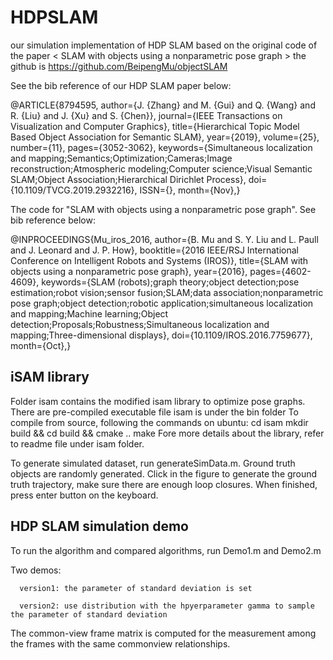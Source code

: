# HDPSLAM
our simulation implementation of HDP SLAM based on the original code of the paper < SLAM with objects using a nonparametric pose graph >
the github is https://github.com/BeipengMu/objectSLAM

See the bib reference of our HDP SLAM paper below:

@ARTICLE{8794595,
author={J. {Zhang} and M. {Gui} and Q. {Wang} and R. {Liu} and J. {Xu} and S. {Chen}},
journal={IEEE Transactions on Visualization and Computer Graphics},
title={Hierarchical Topic Model Based Object Association for Semantic SLAM},
year={2019},
volume={25},
number={11},
pages={3052-3062},
keywords={Simultaneous localization and mapping;Semantics;Optimization;Cameras;Image reconstruction;Atmospheric modeling;Computer science;Visual Semantic SLAM;Object Association;Hierarchical Dirichlet Process},
doi={10.1109/TVCG.2019.2932216},
ISSN={},
month={Nov},}


The code for "SLAM with objects using a nonparametric pose graph". See bib reference below:

@INPROCEEDINGS{Mu_iros_2016,
	author={B. Mu and S. Y. Liu and L. Paull and J. Leonard and J. P. How},
	booktitle={2016 IEEE/RSJ International Conference on Intelligent Robots and Systems (IROS)},
	title={SLAM with objects using a nonparametric pose graph},
	year={2016},
	pages={4602-4609},
	keywords={SLAM (robots);graph theory;object detection;pose estimation;robot vision;sensor fusion;SLAM;data association;nonparametric pose graph;object detection;robotic application;simultaneous localization and mapping;Machine learning;Object detection;Proposals;Robustness;Simultaneous localization and mapping;Three-dimensional displays},
	doi={10.1109/IROS.2016.7759677},
	month={Oct},}

## iSAM library
Folder isam contains the modified isam library to optimize pose graphs. There are pre-compiled executable file isam is under the bin folder
To compile from source, following the commands on ubuntu:
cd isam
mkdir build && cd build && cmake ..
make
Fore more details about the library, refer to readme file under isam folder.

To generate simulated dataset, run generateSimData.m. Ground truth objects are randomly generated. Click in the figure to generate the ground truth trajectory, make sure there are enough loop closures. When finished, press enter button on the keyboard.

## HDP SLAM simulation demo
To run the algorithm and compared algorithms, run Demo1.m and Demo2.m


Two demos:

      version1: the parameter of standard deviation is set
      
      version2: use distribution with the hpyerparameter gamma to sample the parameter of standard deviation
      
      
The common-view frame matrix is computed for the measurement among the frames with the same commonview relationships.
